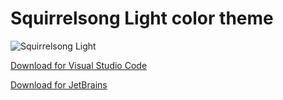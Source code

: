 # Squirrelsong Light color theme

![Squirrelsong Light](https://user-images.githubusercontent.com/70067/76961997-b08a2400-691e-11ea-97b4-000b2d8bdde5.png)

[Download for Visual Studio Code](VSCode)

[Download for JetBrains](JetBrains)